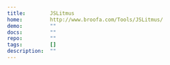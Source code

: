 ```yaml
---
title:        JSLitmus
home:         http://www.broofa.com/Tools/JSLitmus/
demo:         ""
docs:         ""
repo:         ""
tags:         []
description:  ""
---
```


